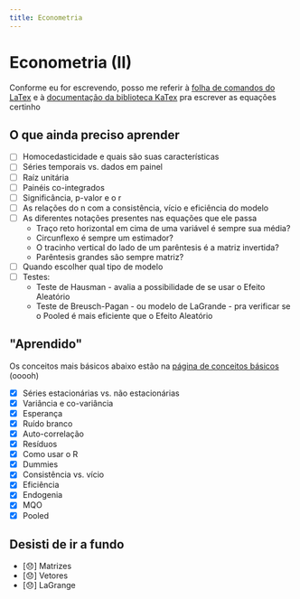 ```yaml
---
title: Econometria
---
```


# Econometria (II)

Conforme eu for escrevendo, posso me referir à [folha de comandos do LaTex](https://wch.github.io/latexsheet/latexsheet.pdf) e à [documentação da biblioteca KaTex](https://katex.org/docs/supported.html) pra escrever as equações certinho

## O que ainda preciso aprender

- [ ] Homocedasticidade e quais são suas características
- [ ] Séries temporais vs. dados em painel
- [ ] Raíz unitária
- [ ] Painéis co-integrados
- [ ] Significância, p-valor e o r
- [ ] As relações do n com a consistência, vício e eficiência do modelo
- [ ] As diferentes notações presentes nas equações que ele passa
  - Traço reto horizontal em cima de uma variável é sempre sua média?
  - Circunflexo é sempre um estimador?
  - O tracinho vertical do lado de um parêntesis é a matriz invertida?
  - Parêntesis grandes são sempre matriz?
- [ ] Quando escolher qual tipo de modelo
- [ ] Testes:
  - Teste de Hausman - avalia a possibilidade de se usar o Efeito Aleatório
  - Teste de Breusch-Pagan - ou modelo de LaGrande - pra verificar se o Pooled é mais eficiente que o Efeito Aleatório

## "Aprendido"

Os conceitos mais básicos abaixo estão na [página de conceitos básicos](/econometria/conceitos-basicos.html) (ooooh)

- [x] Séries estacionárias vs. não estacionárias
- [x] Variância e co-variância
- [x] Esperança
- [x] Ruído branco
- [x] Auto-correlação
- [x] Resíduos
- [x] Como usar o R
- [x] Dummies
- [x] Consistência vs. vício
- [x] Eficiência
- [x] Endogenia
- [x] MQO
- [x] Pooled

## Desisti de ir a fundo

- [:disappointed:] Matrizes
- [:disappointed:] Vetores
- [:disappointed:] LaGrange